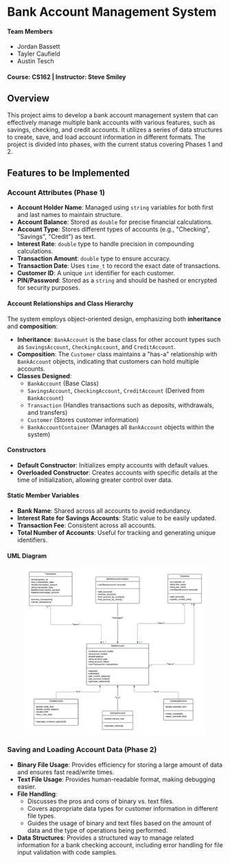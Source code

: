# Bank Account Management System

#### Team Members

* Jordan Bassett
* Tayler Caufield
* Austin Tesch

#### Course: CS162 | Instructor: Steve Smiley

## Overview

This project aims to develop a bank account management system that can effectively manage multiple bank accounts with various features, such as savings, checking, and credit accounts. It utilizes a series of data structures to create, save, and load account information in different formats. The project is divided into phases, with the current status covering Phases 1 and 2.

## Features to be Implemented

### Account Attributes (Phase 1)

* **Account Holder Name**: Managed using `string` variables for both first and last names to maintain structure.
* **Account Balance**: Stored as `double` for precise financial calculations.
* **Account Type**: Stores different types of accounts (e.g., "Checking", "Savings", "Credit") as text.
* **Interest Rate**: `double` type to handle precision in compounding calculations.
* **Transaction Amount**: `double` type to ensure accuracy.
* **Transaction Date**: Uses `time_t` to record the exact date of transactions.
* **Customer ID**: A unique `int` identifier for each customer.
* **PIN/Password**: Stored as a `string` and should be hashed or encrypted for security purposes.

#### Account Relationships and Class Hierarchy

The system employs object-oriented design, emphasizing both **inheritance** and **composition**:

* **Inheritance**: `BankAccount` is the base class for other account types such as `SavingsAccount`, `CheckingAccount`, and `CreditAccount`.
* **Composition**: The `Customer` class maintains a "has-a" relationship with `BankAccount` objects, indicating that customers can hold multiple accounts.
* **Classes Designed**:
  * `BankAccount` (Base Class)
  * `SavingsAccount`, `CheckingAccount`, `CreditAccount` (Derived from `BankAccount`)
  * `Transaction` (Handles transactions such as deposits, withdrawals, and transfers)
  * `Customer` (Stores customer information)
  * `BankAccountContainer` (Manages all `BankAccount` objects within the system)

#### Constructors

* **Default Constructor**: Initializes empty accounts with default values.
* **Overloaded Constructor**: Creates accounts with specific details at the time of initialization, allowing greater control over data.

#### Static Member Variables

* **Bank Name**: Shared across all accounts to avoid redundancy.
* **Interest Rate for Savings Accounts**: Static value to be easily updated.
* **Transaction Fee**: Consistent across all accounts.
* **Total Number of Accounts**: Useful for tracking and generating unique identifiers.

#### UML Diagram

<figure><img src=".gitbook/assets/cs162_group_project_uml.png" alt=""><figcaption></figcaption></figure>

### Saving and Loading Account Data (Phase 2)

* **Binary File Usage**: Provides efficiency for storing a large amount of data and ensures fast read/write times.
* **Text File Usage**: Provides human-readable format, making debugging easier.
* **File Handling**:
  * Discusses the pros and cons of binary vs. text files.
  * Covers appropriate data types for customer information in different file types.
  * Guides the usage of binary and text files based on the amount of data and the type of operations being performed.
* **Data Structures**: Provides a structured way to manage related information for a bank checking account, including error handling for file input validation with code samples.
